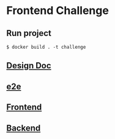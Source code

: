 # Frontend Challenge

## Run project
```
$ docker build . -t challenge 
```

## [Design Doc](docs/DESIGN_DOC.md) 

## [e2e](e2e/README.md)

## [Frontend](frontend/README.md)

## [Backend](backend/README.md)

